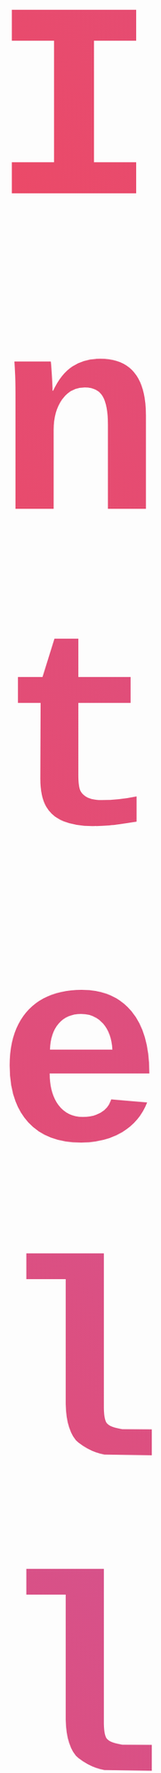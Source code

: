 

<div style='text-align: center; margin-bottom: 5px;'>
    <h2 style='font-size: 500px; font-family: Courier New, monospace;
                    letter-spacing: 2px; text-decoration: none;'>
    <span style='margin-left: -20px;background: linear-gradient(45deg, #ed4965, #c05aaf);
                            -webkit-background-clip: text;
                            -webkit-text-fill-color: transparent;
                            text-shadow: none;'>
                    IntelliCodeEx
</span>
<span>
<sup style='position: relative; top: 5px; color: #ed4965;font-size: -100px;'>by Sanki</sup>
</span>
</h2>
</div>


IntelliCodeEx is a code explanation tool powered by LLM (Language Model) that utilizes the open-source Llama-2 7B GGML quantized model. It's designed to provide intelligent explanations for various programming languages. This project builds a Streamlit-based user interface for the proof of concept (POC). It includes a chatbot capable of explaining code in Python, C#, JavaScript, and .NET languages.

## 🎉 Features
1. **Open-Source Model**: IntelliCodeEx leverages an open-source model to provide code explanations, ensuring transparency and accessibility.

2. **Quantized Model Implementation**: To optimize resource usage, the tool utilizes a quantized model, reducing memory and processing requirements.

3. **Chatbot Implementation**: An interactive chatbot is integrated into the tool, allowing users to receive code explanations through a conversational interface.

4. **Data Security**: IntelliCodeEx prioritizes data security, ensuring that sensitive information is handled with utmost care and follows best practices for secure data handling.

5. **On-Premise Solution**: The tool offers an on-premise deployment option, providing control and privacy over your code explanations within your own infrastructure.

6. **Low Cost**: It is cost-effective, offering efficient code explanations without incurring significant expenses.

7. **Easy Customizability**: IntelliCodeEx is designed to be easily customizable to adapt to specific requirements, making it a versatile solution for various use cases.
-------------------------------------------

## 🏃Variants of IntelliCodeEx

1. **Llama-2 7B GGML 4-bit Quantized Model:** This variant uses a 4-bit quantized version of the Llama-2 7B GGML model.

2. **Llama-2 7B Original Model with Self-Quantization Options:** This variant offers the original Llama-2 7B model and includes options for self-quantization.

## 💻 Installation

### A. Llama-2 7B GGML 4-bit Quantized Model

1. Clone the repository:
   ```cmd
   git clone https://github.com/sanket98a/IntelliCodeEx.git
   ```

2. Install the required dependencies:
    ```cmd
    pip install -r requirements.txt
    ```
3. Run the following command to start the Streamlit UI:
    ```cmd
    streamlit run app.py
    ```

This will start the IntelliCodeEx chatbot and allow you to explain code in various languages.

